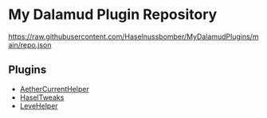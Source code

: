 # My Dalamud Plugin Repository

https://raw.githubusercontent.com/Haselnussbomber/MyDalamudPlugins/main/repo.json

## Plugins

- [AetherCurrentHelper](https://github.com/Haselnussbomber/AetherCurrentHelper)
- [HaselTweaks](https://github.com/Haselnussbomber/HaselTweaks)
- [LeveHelper](https://github.com/Haselnussbomber/LeveHelper)
